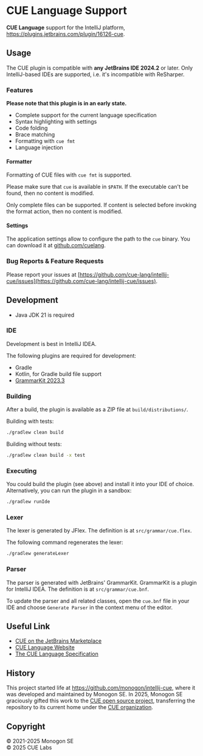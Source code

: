 # CUE Language Support

**CUE Language** support for the IntelliJ platform, https://plugins.jetbrains.com/plugin/16126-cue.

## Usage

The CUE plugin is compatible with **any JetBrains IDE 2024.2** or later.
Only IntelliJ-based IDEs are supported, i.e. it's incompatible with ReSharper.

### Features

**Please note that this plugin is in an early state.**

- Complete support for the current language specification
- Syntax highlighting with settings
- Code folding
- Brace matching
- Formatting with `cue fmt`
- Language injection

#### Formatter

Formatting of CUE files with `cue fmt` is supported.

Please make sure that `cue` is available in `$PATH`. If the executable can't be found, then no content is modified.

Only complete files can be supported. If content is selected before invoking the format action, then no content is modified.

#### Settings

The application settings allow to configure the path to the `cue` binary.
You can download it at [github.com/cuelang](https://github.com/cuelang/cue/releases).

### Bug Reports & Feature Requests

Please report your issues at [https://github.com/cue-lang/intellij-cue/issues](https://github.com/cue-lang/intellij-cue/issues).

## Development

- Java JDK 21 is required

### IDE

Development is best in IntelliJ IDEA.

The following plugins are required for development:

- Gradle
- Kotlin, for Gradle build file support
- [GrammarKit 2023.3](https://plugins.jetbrains.com/plugin/6606-grammar-kit)

### Building

After a build, the plugin is available as a ZIP file at `build/distributions/`.

Building with tests:

```bash
./gradlew clean build
```

Building without tests:

```bash
./gradlew clean build -x test
```

### Executing

You could build the plugin (see above) and install it into your IDE of choice. Alternatively, you can run the plugin in a sandbox:

```bash
./gradlew runIde
```

### Lexer

The lexer is generated by JFlex. The definition is at `src/grammar/cue.flex`.

The following command regenerates the lexer:

```bash
./gradlew generateLexer
```

### Parser

The parser is generated with JetBrains' GrammarKit. GrammarKit is a plugin for IntelliJ IDEA. The definition is at `src/grammar/cue.bnf`.

To update the parser and all related classes, open the `cue.bnf` file in your IDE and choose `Generate Parser` in the context menu of the
editor.

## Useful Link

- [CUE on the JetBrains Marketplace](https://plugins.jetbrains.com/plugin/16126-cue)
- [CUE Language Website](https://cuelang.org/)
- [The CUE Language Specification](https://cuelang.org/docs/references/spec/)

## History

This project started life at https://github.com/monogon/intellij-cue, where it
was developed and maintained by Monogon SE. In 2025, Monogon SE graciously
gifted this work to the [CUE open source project](https://cuelang.org),
transferring the repository to its current home under the [CUE
organization](https://github.com/cue-lang).


## Copyright

&copy; 2021-2025 Monogon SE<br>
&copy; 2025 CUE Labs